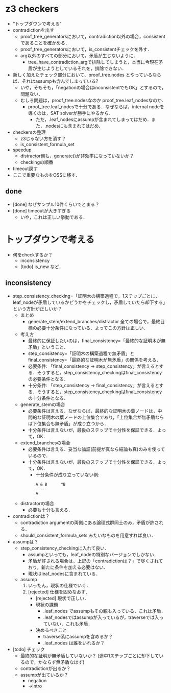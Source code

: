 # z3 checkers
* "トップダウンで考える"
* contradictionを出す
    - proof_tree_generatorsにおいて，contradiction以外の場合，consistentであることを確かめる．
    - proof_tree_generatorsにおいて，is_consistentチェックを外す．
    * arg以外のすべての部分において，矛盾が生じないように．
        - tree_have_contradiction_argで排除してしまうと，本当に今現在矛盾が生じようとしているそれを，排除できない．
* 新しく加えたチェック部分において、proof_tree.nodes とやっているならば、それはassumpも含んでしまっている?
    - いや，そもそも，「negationの場合はinconsistentでもOK」とするので，問題ない．
    - むしろ問題は，proof_tree.nodesなのか proof_tree.leaf_nodesなのか．
        * proof_tree.leaf_nodesで十分である．なぜならば，internal nodeを導くのは，SAT solverが勝手にやるから．
            * ただ，.leaf_nodesにassumpが含まれてしまってはだめ．また，.nodesにも含まれてはだめ．
* checkersの整理
    - z3じゃない方を消す？
    - is_consistent_formula_set
* speedup
    * distractor側も，generate()が非効率になっていないか？
    * checkingの順番
* timeout戻す
* ここで重要なものをOSSに移す．

## done
* [done] なぜサンプル10件くらいでとまる？
* [done] timeoutが大きすぎる
    - いや，これは正しい挙動である．



# トップダウンで考える
* 何をcheckするか？
    - inconsistency
    - [todo] is_new など．

## inconsistency
* step_consistency_checking=「証明木の構築過程で，1ステップごとに，leaf_nodeが矛盾しているかどうかをチェックし，矛盾していたら却下する」という方針が正しいか？
    * まとめ
        * generate_stem/extend_branches/distractor 全ての場合で，最終目標の必要十分条件になっている．よってこの方針は正しい．
    * 考え方
        - 最終的に保証したいのは，final_consistency=「最終的な証明木が無矛盾」ということ．
        - step_consistency=「証明木の構築過程で無矛盾」とfinal_consistency=「最終的な証明木が無矛盾」の関係を考える．
        - 必要条件: 「final_consistency -> step_consistency」が言えるとする．そうすると，step_consistency_checkingはfinal_consistencyの必要条件となる．
        - 十分条件: 「step_consistency -> final_consistency」が言えるとする．そうすると，step_consistency_checkingはfinal_consistencyの十分条件となる．
    * generate_stemの場合
        * 必要条件は言える．なぜならば，最終的な証明木の葉ノードは，中間的な証明木の葉ノードの上位集合であり，「上位集合が無矛盾ならば下位集合も無矛盾」が成り立つから．
        * 十分条件は言えないが，最後のステップで十分性を保証できる．よって，OK．
    * extend_branchesの場合
        * 必要条件は言える．妥当な論証(前提が真なら結論も真)のみを使っているので．
        * 十分条件は言えないが，最後のステップで十分性を保証できる．よって，OK．
            * 十分条件が成り立っていない例:
                ```
                A & B      ^B
                -----
                A
                ```
    * distractorの場合
        * 必要も十分も言える．
* contradictionは？
    * contradiction argumentの両側にある論理式群同士のみ，矛盾が許される．
    * should_consistent_formula_sets みたいなものを用意すれば良い．
* assumpは？
    - step_consistency_checkingに入れて良い．
        * assumpといっても，leaf_nodeの特別なバージョンでしかない．
        * 矛盾が許される場合は，上記の「contradictionは？」で尽くされており，新たに条件を加える必要はない．
        * 現状はleaf_nodesに含まれている．
    - assump
        1. いったん，現状の仕様でいく．
        2. [rejected] 仕様を固めなおす．
            - [rejected] 現状で正しい．
            - 現状の課題
                - .leaf_nodes でassumpもその親も入っている．これは矛盾．
                - .leaf_nodesではassumpが入っているが，traverseでは入っていない．これも矛盾．
            - 決めるべきこと
                - traverse系にassumpを含めるか？
                - .leaf_nodes は誰をいれるか？
* [todo] チェック
    - 最終的な証明が無矛盾していないか？ (途中1ステップごとに却下しているので，かならず無矛盾なはず)
    - contradictionが出るか？
    - assumpが出ているか？
        * negation
        * ->intro
